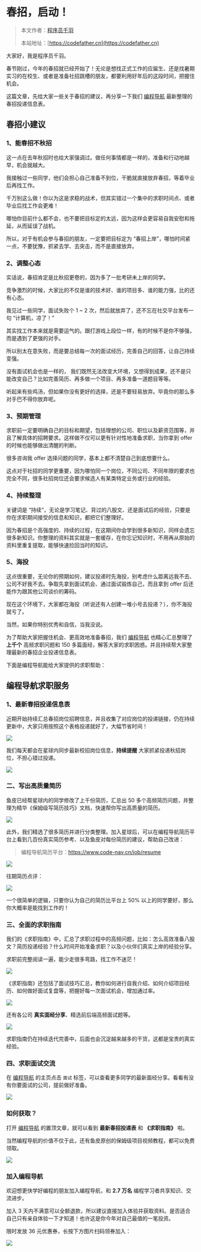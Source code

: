 # 春招，启动！

> 本文作者：[程序员千羽](https://yuyuanweb.feishu.cn/wiki/Abldw5WkjidySxkKxU2cQdAtnah)
>
> 本站地址：[https://codefather.cn](https://codefather.cn)

大家好，我是程序员千羽。

春节刚过，今年的春招就已经开始了！无论是想找正式工作的应届生、还是找暑期实习的在校生、或者是准备社招跳槽的朋友，都要利用好年后的这段时间，把握住机会。

这篇文章，先给大家一些关于春招的建议，再分享一下我们 [编程导航](https://mp.weixin.qq.com/s/5pt0nOTGb3g3Uf9kf-f31Q) 最新整理的春招投递信息表。



## 春招小建议

### 1、能春招不秋招

这一点在去年秋招时也给大家强调过。做任何事情都是一样的，准备和行动地越早，机会就越大。

我接触过一些同学，他们会担心自己准备不到位，干脆就直接放弃春招，等着毕业后再找工作。

千万别这么做！你以为这是求稳的战术，但其实错过一个集中的求职时间点、或者毕业后找工作会更难！

哪怕你目前什么都不会，也不要把目标定的太远，因为这样会更容易自我安慰和拖延，从而延误了战机。

所以，对于有机会参与春招的朋友，一定要把目标定为 “春招上岸”，哪怕时间紧一点，不要犹豫，抓紧去学、去突击，而不是直接放弃。



### 2、调整心态

实话说，春招肯定是比秋招更卷的，因为多了一批考研未上岸的同学。

竞争激烈的时候，大家比的不仅是谁的技术好、谁的项目多、谁的能力强，比的还有心态。

我见过一些同学，面试失败个 1 ~ 2 次，然后就放弃了，还不忘在社交平台发布一句 “计算机，凉了！”

其实找工作本来就是需要运气的。跟打游戏上段位一样，有的时候不是你不够强，而是遇到了更强的对手。

所以别太在意失败，而是要总结每一次的面试经历，完善自己的回答，让自己持续变强。

没有面试机会也是一样的， 我们既然无法改变大环境，又想得到成果，还不是只能改变自己？比如完善简历、再多做一个项目、再多准备一道题目等等。

听起来有些鸡汤，但如果你没有更好的选择，还是不要轻易放弃。毕竟你的那么多对手巴不得你放弃呢。



### 3、预期管理

求职前一定要明确自己的目标和期望，包括理想的公司、职位以及薪资范围等，并且了解具体的招聘要求。这样做不仅可以更有针对性地准备求职，当你拿到 offer 的时候也能够做出清醒的判断。

很多咨询我 offer 选择问题的同学，基本上都不清楚自己到底想要什么。

这点对于社招的同学更重要，因为哪怕同一个岗位，不同公司、不同年限的要求也完全不同，很多社招岗位还会要求候选人有某类特定业务或行业的经验。



### 4、持续整理

关键词是 “持续”，无论是学习笔记、背过的八股文、还是面试后的经验，只要是你在求职期间接受的信息和知识，都把它们整理好。

因为春招是个高强度的、持续的过程，在这期间你会学到很多新知识，同样会遗忘很多新知识。你整理的资料其实就是一套缓存，在你忘记知识时，不用再从原始的资料里重复提取，能够快速捡回当时的知识。



### 5、海投

这点很重要，无论你的预期如何，建议投递时先海投，别考虑什么距离远我不去、公司不好我不去。争取先拿到面试机会、通过面试锻炼自己，而且拿到 offer 后还能作为跟其他公司谈价的筹码。

现在这个环境下，大家都在海投（听说还有人创建一堆小号去投递？），你不海投就亏了。

当然，如果你特别优秀和自信，当我没说。

为了帮助大家把握住机会、更高效地准备春招，我们 [编程导航](https://mp.weixin.qq.com/s/5pt0nOTGb3g3Uf9kf-f31Q) 也精心汇总整理了 **上千个** 高频求职问题和 150 多篇面经，解答大家的求职困惑。并且持续帮大家整理最新的春招企业投递信息表。

下面是编程导航能给大家提供的求职帮助：



## 编程导航求职服务

### 1、最新春招投递信息表

近期开始持续汇总春招岗位招聘信息，并且收集了对应岗位的投递链接，仍在持续更新中，大家只用按照这个表格投递就好了，大幅节省时间！

![](https://pic.yupi.icu/1/1708506270325-b9f90b0c-57d2-4fad-b243-44f39d548e00.png)



我们每天都会在星球内同步最新校招岗位信息，**持续提醒** 大家抓紧投递秋招岗位，不担心错过投递。

![](https://pic.yupi.icu/1/1708506545335-44dd278e-bc65-455b-b20c-08c2ced0bb35.png)



### 二、写出高质量简历

鱼皮已经帮星球内的同学修改了上千份简历，汇总出 50 多个高频简历问题，并整理为精华《保姆级写简历技巧》文档，快速帮你写出高质量的简历。

![](https://pic.yupi.icu/1/1708506574655-7c69219a-a9f5-41c7-8031-81cc89fac4c1.png)



此外，我们精选了很多简历并进行分类整理。加入星球后，可以在编程导航简历平台上看到几百份真实简历参考、以及鱼皮对每份简历的建议，帮助自己改进：

> 编程导航简历平台：https://www.code-nav.cn/job/resume

![](https://pic.yupi.icu/1/1698390669280-9d908ec2-b28a-48b9-b84e-cab9bcdc236d.png)

往期简历点评：

![](https://pic.yupi.icu/1/1708506888156-7413b90e-7e5e-481f-a743-51313d56393b.png)



一个很简单的逻辑，只要你认为自己的简历比平台上 50% 以上的同学要好，那么你大概率是能找到工作的！



### 三、全面的求职指南

我们的《求职指南》中，汇总了求职过程中的高频问题，比如：怎么高效准备八股文？简历投递经验？什么时间开始准备求职？以及小伙伴们真实上岸的经验分享。

求职前完整阅读一遍，能少走很多弯路，找工作不迷茫！

![](https://pic.yupi.icu/1/1708506589173-1f0afcfd-1b2e-416b-9bbe-1508227735fa.png)



《求职指南》还包括了面试技巧汇总，教你如何进行自我介绍、如何介绍项目经历、如何做好面试复盘等，把握好每一次面试机会，增加通过率。

![](https://pic.yupi.icu/1/1695714485383-e6134436-40bb-407e-b61e-d660002608b6.png)



还有各公司 **真实面经分享**、精选前后端高频面试题等。

![](https://pic.yupi.icu/1/1695714486342-c977b320-629a-404f-b38b-74b0e16fce20.png)



求职指南仍在持续迭代完善中，后面也会沉淀越来越多的干货，这都是宝贵的真实经验。



### 四、求职面试交流

在 [编程导航](https://mp.weixin.qq.com/s/5pt0nOTGb3g3Uf9kf-f31Q) 的主页点击 `面试` 标签，可以查看更多同学的最新面经分享。看看有没有你要面试的公司，提前做好准备。

![](https://pic.yupi.icu/1/1695714486505-cabca5be-afe7-47c3-8401-9e067c0c7322.png)



### 如何获取？

打开 [编程导航](https://mp.weixin.qq.com/s/5pt0nOTGb3g3Uf9kf-f31Q) 的置顶文章，就可以看到 **最新春招投递表** 和 **《求职指南》** 啦。

当然编程导航的价值不仅于此，还有鱼皮原创的保姆级项目视频教程，都可以免费领取。

![](https://pic.yupi.icu/1/1708512950199-8fb1c90d-ea77-4c81-9669-6e30660a77d7.png)



### 加入编程导航

欢迎想更快学好编程的朋友加入编程导航，和 **2.7 万名** 编程学习者共享知识、交流进步。

加入 3 天内不满意可以全额退款，所以建议直接加入体验并获取资料。是否适合自己只有亲自体验一下才知道！也许这是你今年对自己最值的一笔投资。

限时发放 36 元优惠券，长按下方图片扫码领券加入：

![](https://pic.yupi.icu/1/%E6%98%A5%E6%8B%9B%E5%90%AF%E5%8A%A8%E6%98%9F%E7%90%83%E4%BC%98%E6%83%A0.png)